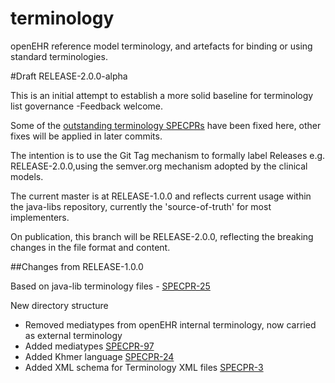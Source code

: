 terminology
===========

openEHR reference model terminology, and artefacts for binding or using standard terminologies.

#Draft RELEASE-2.0.0-alpha

This is an initial attempt to establish a more solid baseline for terminology list governance -Feedback welcome.

Some of the [outstanding terminology SPECPRs](https://openehr.atlassian.net/browse/SPECPR-95?jql=project%20%3D%20SPECPR%20AND%20component%20%3D%20%22openEHR%20Terminology%22) have been fixed here, other fixes will be applied in later commits.

The intention is to use the Git Tag mechanism to formally label Releases e.g. RELEASE-2.0.0,using the semver.org mechanism adopted by the clinical models.

The current master is at RELEASE-1.0.0 and reflects current usage within the java-libs repository, currently the 'source-of-truth' for most implementers.

On publication, this branch will be RELEASE-2.0.0, reflecting the breaking changes in the file format and content.

##Changes from RELEASE-1.0.0

Based on java-lib terminology files - [SPECPR-25](https://openehr.atlassian.net/browse/SPECPR-25)

New directory structure  
* Removed mediatypes from openEHR internal terminology, now carried as external terminology  
* Added mediatypes [SPECPR-97](https://openehr.atlassian.net/browse/SPECPR-97)  
* Added Khmer language [SPECPR-24](https://openehr.atlassian.net/browse/SPECPR-24)  
* Added XML schema for Terminology XML files [SPECPR-3](https://openehr.atlassian.net/browse/SPECPR-3)  
